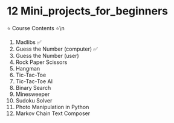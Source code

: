 # 12 Mini_projects_for_beginners
⭐️ Course Contents ⭐️\n
1. Madlibs ✅
2. Guess the Number (computer) ✅
3. Guess the Number (user)
4. Rock Paper Scissors
5. Hangman
6. Tic-Tac-Toe
7. Tic-Tac-Toe AI
8. Binary Search 
9. Minesweeper 
10. Sudoku Solver 
11. Photo Manipulation in Python 
12. Markov Chain Text Composer 
